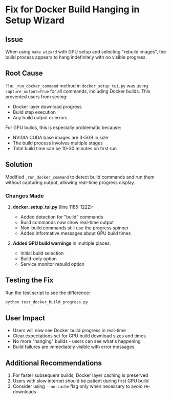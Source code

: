 # Fix for Docker Build Hanging in Setup Wizard

## Issue
When using `make wizard` with GPU setup and selecting "rebuild images", the build process appears to hang indefinitely with no visible progress.

## Root Cause
The `_run_docker_command` method in `docker_setup_tui.py` was using `capture_output=True` for all commands, including Docker builds. This prevented users from seeing:
- Docker layer download progress
- Build step execution
- Any build output or errors

For GPU builds, this is especially problematic because:
- NVIDIA CUDA base images are 3-5GB in size
- The build process involves multiple stages
- Total build time can be 10-30 minutes on first run

## Solution
Modified `_run_docker_command` to detect build commands and run them without capturing output, allowing real-time progress display.

### Changes Made
1. **docker_setup_tui.py** (line 1185-1222):
   - Added detection for "build" commands
   - Build commands now show real-time output
   - Non-build commands still use the progress spinner
   - Added informative messages about GPU build times

2. **Added GPU build warnings** in multiple places:
   - Initial build selection
   - Build-only option
   - Service monitor rebuild option

## Testing the Fix
Run the test script to see the difference:
```bash
python test_docker_build_progress.py
```

## User Impact
- Users will now see Docker build progress in real-time
- Clear expectations set for GPU build download sizes and times
- No more "hanging" builds - users can see what's happening
- Build failures are immediately visible with error messages

## Additional Recommendations
1. For faster subsequent builds, Docker layer caching is preserved
2. Users with slow internet should be patient during first GPU build
3. Consider using `--no-cache` flag only when necessary to avoid re-downloads